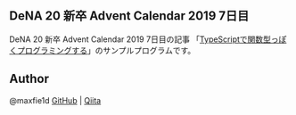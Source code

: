 ## DeNA 20 新卒 Advent Calendar 2019 7日目

DeNA 20 新卒 Advent Calendar 2019 7日目の記事
「[TypeScriptで関数型っぽくプログラミングする](https://qiita.com/maxfie1d/items/3fe8305d54387065ad76)」のサンプルプログラムです。

## Author

@maxfie1d [GitHub](https://github.com/maxfie1d) | [Qiita](https://qiita.com/maxfie1d)
